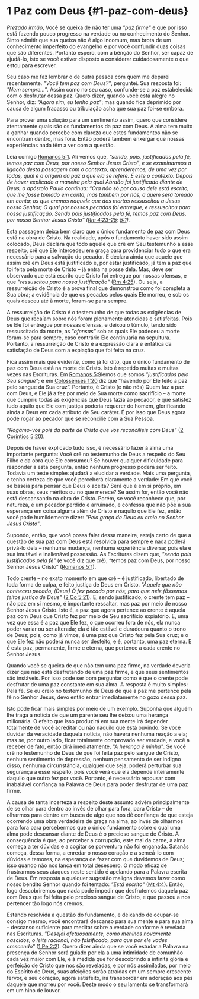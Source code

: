 # 1 Paz com Deus {#1-paz-com-deus}

_Prezado irmão_, Você se queixa de não ter uma _&quot;paz firme&quot;_ e que por isso está fazendo pouco progresso na verdade ou no conhecimento do Senhor. Sinto admitir que sua queixa não é algo incomum, mas brota de um conhecimento imperfeito do evangelho e por você confundir duas coisas que são diferentes. Portanto espero, com a bênção do Senhor, ser capaz de ajudá-lo, isto se você estiver disposto a considerar cuidadosamente o que estou para escrever.

Seu caso me faz lembrar o de outra pessoa com quem me deparei recentemente. _&quot;Você tem paz com Deus?&quot;_, perguntei. Sua resposta foi: _&quot;Nem sempre...&quot;_. Assim como no seu caso, confunde-se a paz estabelecida com o desfrutar dessa paz. Quero dizer, quando você está alegre no Senhor, diz: _&quot;Agora sim, eu tenho paz&quot;_; mas quando fica deprimido por causa de algum fracasso ou tribulação acha que sua paz foi-se embora.

Para prover uma solução para um sentimento assim, quero que considere atentamente quais são os fundamentos da paz com Deus. A alma tem muito a ganhar quando percebe com clareza que estes fundamentos não se encontram dentro, mas fora. Então poderá também enxergar que nossas experiências nada têm a ver com a questão.

Leia comigo [Romanos 5:1](http://bibliaonline.com.br/acf/rm/5/1). Ali vemos que, _“sendo, pois, justificados pela fé, temos paz com Deus, por nosso Senhor Jesus Cristo”, e se examinarmos a ligação desta passagem com o contexto, aprenderemos, de uma vez por todas, qual é a origem da paz a que ela se refere. É este o contexto: Depois de haver explicado a maneira pela qual Abraão foi justificado diante de Deus, o apóstolo Paulo continua: “Ora não só por causa dele está escrito, que lhe fosse tomado em conta, mas também por nós, a quem será tomado em conta; os que cremos naquele que dos mortos ressuscitou a Jesus nosso Senhor; O qual por nossos pecados foi entregue, e ressuscitou para nossa justificação. Sendo pois justificados pela fé, temos paz com Deus, por nosso Senhor Jesus Cristo” (_[_Rm 4:23-25_](http://bibliaonline.com.br/acf/rm/4/23-25)_;_ [_5:1_](http://bibliaonline.com.br/acf/rm/5/1)_)._

Esta passagem deixa bem claro que o único fundamento de paz com Deus está na obra de Cristo. Na realidade, após o fundamento haver sido assim colocado, Deus declara que todo aquele que crê em Seu testemunho a esse respeito, crê que Ele intercedeu em graça para providenciar tudo o que era necessário para a salvação do pecador. E declara ainda que aquele que assim crê em Deus está justificado e, por estar justificado, já tem a paz que foi feita pela morte de Cristo – já entra na posse dela. Mas, deve ser observado que está escrito que Cristo foi entregue por nossas ofensas, e que _&quot;ressuscitou para nossa justificação&quot;_ ([Rm 4:25](http://bibliaonline.com.br/acf/rm/4/25)). Ou seja, a ressurreição de Cristo é a prova final que demonstrou como foi completa a Sua obra; a evidência de que os pecados pelos quais Ele morreu, e sob os quais desceu até à morte, foram-se para sempre.

A ressurreição de Cristo é o testemunho de que todas as exigências de Deus que recaíam sobre nós foram plenamente atendidas e satisfeitas. Pois se Ele foi entregue por nossas ofensas, e deixou o túmulo, tendo sido ressuscitado da morte, as _&quot;ofensas&quot;_ sob as quais Ele padeceu a morte foram-se para sempre, caso contrário Ele continuaria na sepultura. Portanto, a ressurreição de Cristo é a expressão clara e enfática da satisfação de Deus com a expiação que foi feita na cruz.

Fica assim mais que evidente, como já foi dito, que o único fundamento de paz com Deus está na morte de Cristo. Isto é repetido muitas e muitas vezes nas Escrituras. Em [Romanos 5:9](http://bibliaonline.com.br/acf/rm/5/9)lemos que somos _&quot;justificados pelo Seu sangue&quot;_; e em [Colossenses 1:20](http://bibliaonline.com.br/acf/cl/1/20) diz que “havendo por Ele feito a paz pelo sangue da Sua cruz”. Portanto, é Cristo (e não nós) Quem faz a paz com Deus, e Ele já a fez por meio de Sua morte como sacrifício – a morte que cumpriu todas as exigências que Deus fazia ao pecador, e que satisfez tudo aquilo que Ele com justiça poderia requerer do homem, glorificando ainda a Deus em cada atributo de Seu caráter. É por isso que Deus agora pode rogar ao pecador que se reconcilie com a Sua Pessoa.

_&quot;Rogamo-vos pois da parte de Cristo que vos reconcilieis com Deus”_ ([2 Coríntios 5:20](http://bibliaonline.com.br/acf/2co/5/20)).

Depois de haver explicado tudo isso, é necessário fazer à alma uma importante pergunta: Você crê no testemunho de Deus a respeito do Seu Filho e da obra que Ele consumou? Se houver qualquer dificuldade para responder a esta pergunta, então nenhum progresso poderá ser feito. Todavia um teste simples ajudará a elucidar a verdade. Mais uma pergunta, e tenho certeza de que você perceberá claramente a verdade: Em que você se baseia para pensar que Deus o aceita? Será que é em si próprio, em suas obras, seus méritos ou no que merece? Se assim for, então você não está descansando na obra de Cristo. Porém, se você reconhece que, por natureza, é um pecador perdido e arruinado, e confessa que não põe a sua esperança em coisa alguma além de Cristo e naquilo que Ele fez, então você pode humildemente dizer: _&quot;Pela graça de Deus eu creio no Senhor Jesus Cristo&quot;_.

Supondo, então, que você possa falar dessa maneira, esteja certo de que a questão de sua paz com Deus está resolvida para sempre e nada poderá privá-lo dela – nenhuma mudança, nenhuma experiência diversa; pois ela é sua imutável e inalienável possessão. As Escrituras dizem que, _&quot;sendo pois justificados pela fé&quot;_ (e você diz que crê), “temos paz com Deus, por nosso Senhor Jesus Cristo” ([Romanos 5:1](http://bibliaonline.com.br/acf/rm/5/1)).

Todo crente – no exato momento em que crê – é justificado, libertado de toda forma de culpa, e feito justiça de Deus em Cristo. _&quot;Àquele que não conheceu pecado, (Deus) O fez pecado por nós; para que nele fôssemos feitos justiça de Deus&quot;_ ([2 Co 5:21](http://bibliaonline.com.br/acf/2co/5/21)). E, sendo justificado, o crente tem paz – não paz em si mesmo, é importante ressaltar, mas paz por meio de nosso Senhor Jesus Cristo. Isto é, a paz que agora pertence ao crente é aquela paz com Deus que Cristo fez por meio de Seu sacrifício expiatório. E, uma vez que essa é a paz que Ele fez, o que ocorreu fora de nós, ela nunca poder variar ou ser alterada; ela é tão estável e duradoura quanto o trono de Deus; pois, como já vimos, é uma paz que Cristo fez pela Sua cruz; e o que Ele fez não poderá nunca ser desfeito, e é, portanto, uma paz eterna. E é esta paz, permanente, firme e eterna, que pertence a cada crente no Senhor Jesus.

Quando você se queixa de que não tem uma paz firme, na verdade deveria dizer que não está desfrutando de uma paz firme, e que seus sentimentos são instáveis. Por isso pode ser bom perguntar como é que o crente pode desfrutar de uma paz constante em sua alma. A resposta é muito simples: Pela fé. Se eu creio no testemunho de Deus de que a paz me pertence pela fé no Senhor Jesus, devo então entrar imediatamente no gozo dessa paz.

Isto pode ficar mais simples por meio de um exemplo. Suponha que alguém lhe traga a notícia de que um parente seu lhe deixou uma herança milionária. O efeito que isso produzirá em sua mente irá depender totalmente de você acreditar ou não naquilo que está ouvindo. Se você duvidar da veracidade daquela notícia, não haverá nenhuma reação a ela; mas se, por outro lado, ficar totalmente comprovado ser verdade, e você a receber de fato, então dirá imediatamente, _&quot;A herança é minha&quot;_. Se você crê no testemunho de Deus de que foi feita paz pelo sangue de Cristo, nenhum sentimento de depressão, nenhum pensamento de ser indigno disso, nenhuma circunstância, qualquer que seja, poderá perturbar sua segurança a esse respeito, pois você verá que ela depende inteiramente daquilo que outro fez por você. Portanto, é necessário repousar com inabalável confiança na Palavra de Deus para poder desfrutar de uma paz firme.

A causa de tanta incerteza a respeito deste assunto advém principalmente de se olhar para dentro ao invés de olhar para fora, para Cristo – de olharmos para dentro em busca de algo que nos dê confiança de que esteja ocorrendo uma obra verdadeira de graça na alma, ao invés de olharmos para fora para percebermos que o único fundamento sobre o qual uma alma pode descansar diante de Deus é o precioso sangue de Cristo. A consequência é que, ao perceber a corrupção, este mal da carne, a alma começa a ter dúvidas e a cogitar se porventura não foi enganada. Satanás começa, dessa forma, a enredar o nosso coração e a semeá-lo com dúvidas e temores, na esperança de fazer com que duvidemos de Deus; isso quando não nos lança em total desespero. O modo eficaz de frustrarmos seus ataques neste sentido é apelando para a Palavra escrita de Deus. Em resposta a qualquer sugestão maligna devemos fazer como nosso bendito Senhor quando foi tentado: _&quot;Está escrito&quot;_ ([Mt 4:4](http://bibliaonline.com.br/acf/mt/4/4)). Então, logo descobriremos que nada pode impedir que desfrutemos daquela paz com Deus que foi feita pelo precioso sangue de Cristo, e que passou a nos pertencer tão logo nós cremos.

Estando resolvida a questão do fundamento, e deixando de ocupar-se consigo mesmo, você encontrará descanso para sua mente e para sua alma – descanso suficiente para meditar sobre a verdade conforme é revelada nas Escrituras. _&quot;Desejai afetuosamente, como meninos novamente nascidos, o leite racional, não falsificado, para que por ele vades crescendo&quot;_ ([1 Pe 2:2](http://bibliaonline.com.br/acf/1pe/2/2)). Quero dizer ainda que se você estudar a Palavra na presença do Senhor será guiado por ela a uma intimidade de comunhão cada vez maior com Ele, e à medida que for descobrindo a infinita glória e perfeição de Cristo que nos são reveladas, e por nós assimiladas, por meio do Espírito de Deus, suas afeições serão atraídas em um sempre crescente fervor, e seu coração, agora satisfeito, irá transbordar em adoração aos pés daquele que morreu por você. Deste modo o seu lamento se transformará em um hino de louvor.